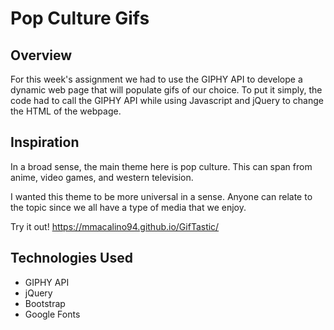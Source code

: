 # Pop Culture Gifs

## Overview

For this week's assignment we had to use the GIPHY API to develope a dynamic web page that will populate gifs of our choice. To put it simply, the code had to call the GIPHY API while using Javascript and jQuery to change the HTML of the webpage.


## Inspiration

In a broad sense, the main theme here is pop culture. This can span from anime, video games, and western television.

I wanted this theme to be more universal in a sense. Anyone can relate to the topic since we all have a type of media that we enjoy.

Try it out! https://mmacalino94.github.io/GifTastic/

## Technologies Used

* GIPHY API
* jQuery
* Bootstrap
* Google Fonts